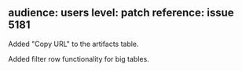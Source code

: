 audience: users
level: patch
reference: issue 5181
---

Added "Copy URL" to the artifacts table.

Added filter row functionality for big tables.
